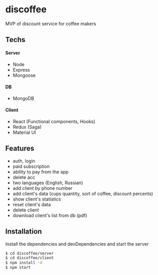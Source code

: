 # discoffee

MVP of discount service for coffee makers

## Techs

#### Server

- Node
- Express
- Mongoose

#### DB

- MongoDB

#### Client

- React (Functional components, Hooks)
- Redux (Saga)
- Material UI

## Features

- auth, login
- paid subscription
- ability to pay from the app
- delete acc
- two languages (English, Russian)
- add client by phone number
- add client's data (cups quantity, sort of coffee, discount percents)
- show client's statistics
- reset client's data
- delete client
- download client's list from db (pdf)

## Installation

Install the dependencies and devDependencies and start the server

```sh
$ cd discoffee/server
$ cd discoffee/client
$ npm install -d
$ npm start
```
